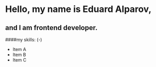 # Hello, my name is Eduard Alparov, 

## and I am frontend developer.

####my skills: (-)

- Item A
- Item B
- Item C
       
